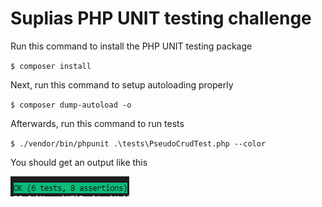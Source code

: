 # Suplias PHP UNIT testing challenge

Run this command to install the PHP UNIT testing package

`$ composer install`

Next, run this command to setup autoloading properly

`$ composer dump-autoload -o`

Afterwards, run this command to run tests

`$ ./vendor/bin/phpunit .\tests\PseudoCrudTest.php --color`

You should get an output like this

![success-test](assets/images/success.png)
